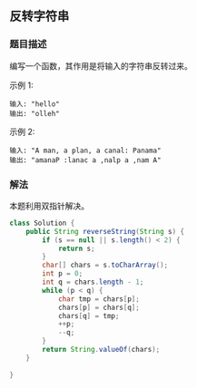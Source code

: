 ## 反转字符串
### 题目描述

编写一个函数，其作用是将输入的字符串反转过来。

示例 1:
```
输入: "hello"
输出: "olleh"
```

示例 2:
```
输入: "A man, a plan, a canal: Panama"
输出: "amanaP :lanac a ,nalp a ,nam A"
```

### 解法
本题利用双指针解决。

```java
class Solution {
    public String reverseString(String s) {
        if (s == null || s.length() < 2) {
            return s;
        }
        char[] chars = s.toCharArray();
        int p = 0;
        int q = chars.length - 1;
        while (p < q) {
            char tmp = chars[p];
            chars[p] = chars[q];
            chars[q] = tmp;
            ++p;
            --q;
        }
        return String.valueOf(chars);
    }
    
}
```